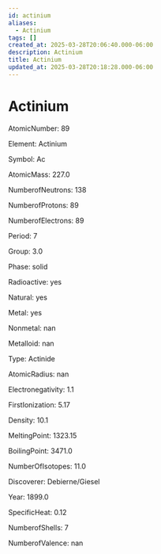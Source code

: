 ```yaml
---
id: actinium
aliases:
  - Actinium
tags: []
created_at: 2025-03-28T20:06:40.000-06:00
description: Actinium
title: Actinium
updated_at: 2025-03-28T20:18:28.000-06:00
---
```




# Actinium

AtomicNumber: 89

Element: Actinium

Symbol: Ac

AtomicMass: 227.0

NumberofNeutrons: 138

NumberofProtons: 89

NumberofElectrons: 89

Period: 7

Group: 3.0

Phase: solid

Radioactive: yes

Natural: yes

Metal: yes

Nonmetal: nan

Metalloid: nan

Type: Actinide

AtomicRadius: nan

Electronegativity: 1.1

FirstIonization: 5.17

Density: 10.1

MeltingPoint: 1323.15

BoilingPoint: 3471.0

NumberOfIsotopes: 11.0

Discoverer: Debierne/Giesel

Year: 1899.0

SpecificHeat: 0.12

NumberofShells: 7

NumberofValence: nan

